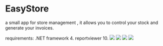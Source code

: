 # EasyStore
a small app for store management , it allows you to control your stock and generate your invoices.

requirements: .NET framework 4. reportviewer 10.
![](https://github.com/pentest30/EasyStore/blob/master/articles.png)
![](https://github.com/pentest30/EasyStore/blob/master/clients.png)
![](https://github.com/pentest30/EasyStore/blob/master/factures.png)
![](https://github.com/pentest30/EasyStore/blob/master/nouvelle%20vent.png)
